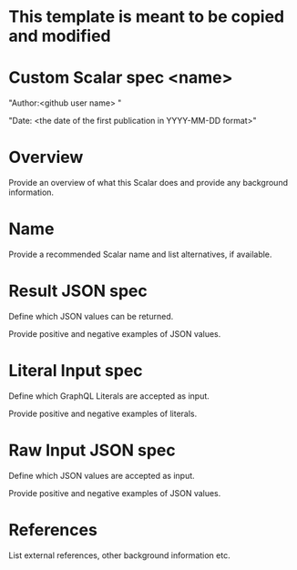 # This template is meant to be copied and modified

# Custom Scalar spec \<name\>

"Author:\<github user name\> "

"Date: \<the date of the first publication in YYYY-MM-DD format\>"

# Overview

Provide an overview of what this Scalar does and provide any background
information.

# Name

Provide a recommended Scalar name and list alternatives, if available.

# Result JSON spec

Define which JSON values can be returned.

Provide positive and negative examples of JSON values.

# Literal Input spec

Define which GraphQL Literals are accepted as input.

Provide positive and negative examples of literals.

# Raw Input JSON spec

Define which JSON values are accepted as input.

Provide positive and negative examples of JSON values.

# References

List external references, other background information etc.
